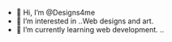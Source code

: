 - 👋 Hi, I’m @Designs4me
- 👀 I’m interested in ..Web designs and art.
- 🌱 I’m currently learning web development. ..

<!---
Designs4me/Designs4me is a ✨ special ✨ repository because its `README.md` (this file) appears on your GitHub profile.
You can click the Preview link to take a look at your changes.
--->
